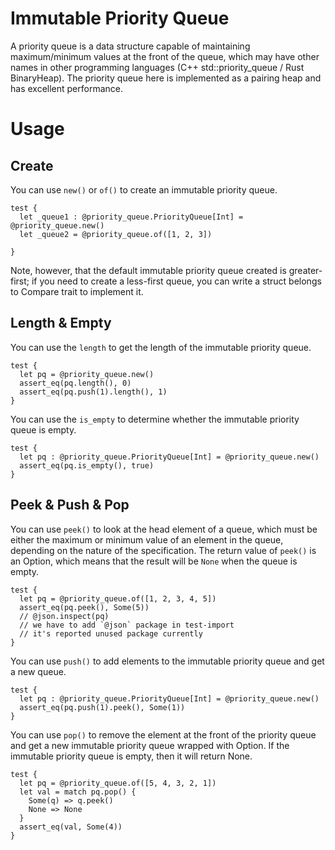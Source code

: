 # Immutable Priority Queue

A priority queue is a data structure capable of maintaining maximum/minimum values at the front of the queue, which may have other names in other programming languages (C++ std::priority_queue / Rust BinaryHeap). The priority queue here is implemented as a pairing heap and has excellent performance.

# Usage

## Create

You can use `new()` or `of()` to create an immutable priority queue.

```moonbit
test {
  let _queue1 : @priority_queue.PriorityQueue[Int] = @priority_queue.new()
  let _queue2 = @priority_queue.of([1, 2, 3])

}
```

Note, however, that the default immutable priority queue created is greater-first; if you need to create a less-first queue, you can write a struct belongs to Compare trait to implement it.

## Length & Empty

You can use the `length` to get the length of the immutable priority queue.

```moonbit
test {
  let pq = @priority_queue.new()
  assert_eq(pq.length(), 0)
  assert_eq(pq.push(1).length(), 1)
}
```

You can use the `is_empty` to determine whether the immutable priority queue is empty.

```moonbit
test {
  let pq : @priority_queue.PriorityQueue[Int] = @priority_queue.new()
  assert_eq(pq.is_empty(), true)
}
```

## Peek & Push & Pop

You can use `peek()` to look at the head element of a queue, which must be either the maximum or minimum value of an element in the queue, depending on the nature of the specification. The return value of `peek()` is an Option, which means that the result will be `None` when the queue is empty.

```moonbit
test {
  let pq = @priority_queue.of([1, 2, 3, 4, 5])
  assert_eq(pq.peek(), Some(5))
  // @json.inspect(pq)
  // we have to add `@json` package in test-import
  // it's reported unused package currently
}
```

You can use `push()` to add elements to the immutable priority queue and get a new queue.

```moonbit
test {
  let pq : @priority_queue.PriorityQueue[Int] = @priority_queue.new()
  assert_eq(pq.push(1).peek(), Some(1))
}
```

You can use `pop()` to remove the element at the front of the priority queue and get a new immutable priority queue wrapped with Option. If the immutable priority queue is empty, then it will return None.

```moonbit
test {
  let pq = @priority_queue.of([5, 4, 3, 2, 1])
  let val = match pq.pop() {
    Some(q) => q.peek()
    None => None
  }
  assert_eq(val, Some(4))
}
```
